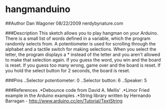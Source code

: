 # hangmanduino

##Author
Dan Wagoner
08/22/2009
nerdybynature.com

###Description
This sketch allows you to play hangman on your Arduino. There is a small list of words defined in a variable, which the program randomly selects from. A potentiometer is used for scrolling through the alphabet and a tactile switch for making selections. When you select the letter, the program displays a * instead of the letter and you aren't allowed to make that selection again. If you guess the word, you win and the board is reset. If you guess too many wrong, game over and the board is reset. If you hold the select button for 2 seconds, the board is reset.

###Pins
..Selector potentiometer: 0
..Selector button: 6
..Speaker: 5

###References
.*Debounce code from David A. Mellis'
.*Limor Fried example in the Arduino examples
.*String library written by Hernando Barragan - http://www.arduino.cc/en/Tutorial/TextString
